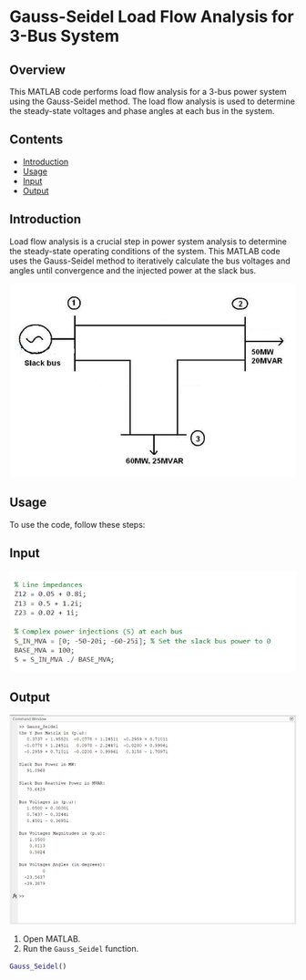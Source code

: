 # Gauss-Seidel Load Flow Analysis for 3-Bus System

## Overview

This MATLAB code performs load flow analysis for a 3-bus power system using the Gauss-Seidel method. The load flow analysis is used to determine the steady-state voltages and phase angles at each bus in the system.

## Contents

- [Introduction](#introduction)
- [Usage](#usage)
- [Input](#input)
- [Output](#output)


## Introduction

Load flow analysis is a crucial step in power system analysis to determine the steady-state operating conditions of the system. This MATLAB code uses the Gauss-Seidel method to iteratively calculate the bus voltages and angles until convergence and the injected power at the slack bus.

![Image Alt Text](3_Bus_System.png)

## Usage

To use the code, follow these steps:

## Input

![Image Alt Text](Screen_Shots/Input_Param.png)

## Output

![Image Alt Text](Screen_Shots/Output.png)

1. Open MATLAB.
2. Run the `Gauss_Seidel` function.

```matlab
Gauss_Seidel()
